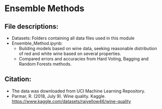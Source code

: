 # Ensemble Methods

## File descriptions:

- Datasets: Folders containing all data files used in this module
- Ensemble_Method.ipynb:
  - Building models based on wine data, seeking reasonable distribution of red and white wine based on several properties.
  - Compared errors and accuracies from Hard Voting, Bagging and Random Forests methods.
 

## Citation:
  - The data was downloaded from UCI Machine Learning Repository.
  - Parmar, R. (2018, July 9). Wine quality. Kaggle. https://www.kaggle.com/datasets/rajyellow46/wine-quality 
